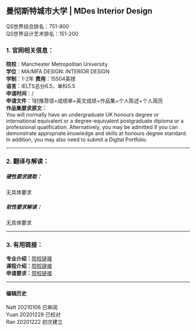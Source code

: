 ##  曼彻斯特城市大学 | MDes Interior Design

QS世界综合排名：751-800  
QS世界设计艺术排名：151-200  

### 1. 官网相关信息：

**院校**：Manchester Metropolitan University  
**学位**：MA/MFA DESIGN: INTERIOR DESIGN  
**学制**：1-2年
**费用**：15504英镑  
**语言**：IELTS总分6.5，单科5.5  
**申请时间**：/  
**申请文件**：1封推荐信+成绩单+英文成绩+作品集+个人陈述+个人简历  
**作品集要求原文：**  
You will normally have an undergraduate UK honours degree or international equivalent or a degree-equivalent postgraduate diploma or a professional qualification. Alternatively, you may be admitted if you can demonstrate appropriate knowledge and skills at honours degree standard. In addition, you may also need to submit a Digital Portfolio.




---


### 2. 翻译与解读：

##### 硬性要求提取：
无具体要求  


##### 软性要求解读：
无具体要求  

---


### 3. 有用链接：

**专业介绍：**[院校链接](https://www.art.mmu.ac.uk/postgraduate/ma-interiors/)  
**课程介绍：**[院校链接](https://www.art.mmu.ac.uk/postgraduate/ma-interiors/)  
**申请要求：**[院校链接](https://www2.mmu.ac.uk/study/postgraduate/apply/entry-requirements/)         



---


#### 编辑历史  
Natt 20210106 已审阅    
Yuan 20201229 已校对  
Ran 20201222 初次建立  
